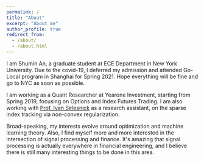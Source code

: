 ```yaml
---
permalink: /
title: "About"
excerpt: "About me"
author_profile: true
redirect_from: 
  - /about/
  - /about.html
---
```


I am Shumin An, a graduate student at ECE Department in New York University. Due to the covid-19, I deferred my admission and attended Go-Local program in Shanghai for Spring 2021. Hope everything will be fine and go to NYC as soon as possible. 

I am working as a Quant Researcher at Yearone Investment, starting from Spring 2019, focusing on Options and Index Futures Trading. I am also working with [Prof. Ivan Selesnick](https://eeweb.engineering.nyu.edu/iselesni/) as a research assistant, on the sparse index tracking via non-convex regularization.

Broad-speaking, my interests evolve around optimization and machine learning theory. Also, I find myself more and more interested in the intersection of signal processing and finance. It's amazing that signal processing is actually everywhere in financial engineering, and I believe there is still many interesting things to be done in this area.


